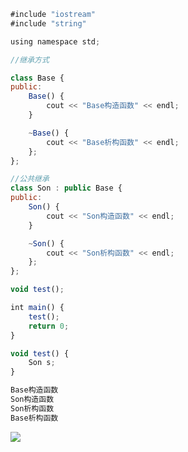 

```javascript
#include "iostream"
#include "string"

using namespace std;

//继承方式

class Base {
public:
    Base() {
        cout << "Base构造函数" << endl;
    }

    ~Base() {
        cout << "Base析构函数" << endl;
    };
};

//公共继承
class Son : public Base {
public:
    Son() {
        cout << "Son构造函数" << endl;
    }

    ~Son() {
        cout << "Son析构函数" << endl;
    };
};

void test();

int main() {
    test();
    return 0;
}

void test() {
    Son s;
}
```



```javascript
Base构造函数
Son构造函数
Son析构函数
Base析构函数
```



![](https://gitee.com/hxc8/images3/raw/master/img/202407172226569.jpg)

